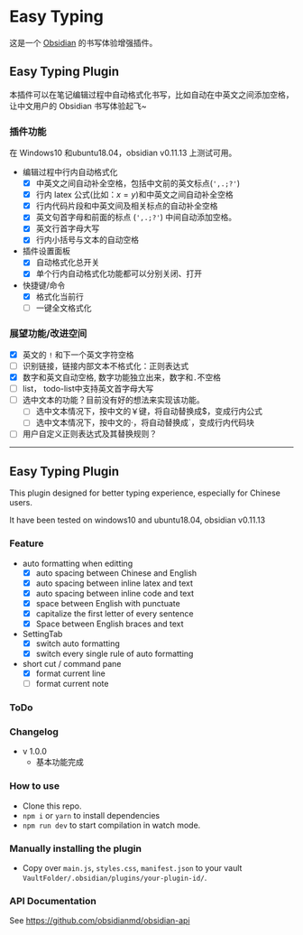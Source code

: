 # Easy Typing
这是一个 [Obsidian](https://obsidian.md/) 的书写体验增强插件。
## Easy Typing Plugin
本插件可以在笔记编辑过程中自动格式化书写，比如自动在中英文之间添加空格，让中文用户的 Obsidian 书写体验起飞~
### 插件功能
在 Windows10 和ubuntu18.04，obsidian v0.11.13 上测试可用。
- 编辑过程中行内自动格式化
	- [x] 中英文之间自动补全空格，包括中文前的英文标点(`',.;?'`)
	- [x] 行内 latex 公式(比如：$x=y$)和中英文之间自动补全空格
	- [x] 行内代码片段和中英文间及相关标点的自动补全空格
	- [x] 英文句首字母和前面的标点 (`',.;?'`) 中间自动添加空格。
    - [x] 英文行首字母大写
	- [x] 行内小括号与文本的自动空格
- 插件设置面板
    - [x] 自动格式化总开关
    - [x] 单个行内自动格式化功能都可以分别关闭、打开
- 快捷键/命令
	- [x]  格式化当前行
    - [ ]  一键全文格式化

### 展望功能/改进空间
- [x] 英文的 `!` 和下一个英文字符空格
- [ ] 识别链接，链接内部文本不格式化：正则表达式
- [x] 数字和英文自动空格, 数字功能独立出来，数字和`.`不空格
- [ ] list， todo-list中支持英文首字母大写 
- [ ] 选中文本的功能？目前没有好的想法来实现该功能。
	- [ ] 选中文本情况下，按中文的￥键，将自动替换成$，变成行内公式
	- [ ] 选中文本情况下，按中文的·，将自动替换成`，变成行内代码块
- [ ] 用户自定义正则表达式及其替换规则？

---
## Easy Typing Plugin
This plugin designed for better typing experience, especially for Chinese users.

It have been tested on windows10 and ubuntu18.04, obsidian v0.11.13

### Feature
- auto formatting when editting
  - [x] auto spacing between Chinese and English
  - [x] auto spacing between inline latex and text
  - [x] auto spacing between inline code and text
  - [x] space between English with punctuate
  - [x] capitalize the first letter of every sentence
  - [x] Space between English braces and text
- SettingTab
    - [x] switch auto formatting 
    - [x] switch every single rule of auto formatting
- short cut / command pane
    - [x] format current line
    - [ ] format current note 

### ToDo

### Changelog


- v 1.0.0
  - 基本功能完成
### How to use

- Clone this repo.
- `npm i` or `yarn` to install dependencies
- `npm run dev` to start compilation in watch mode.

### Manually installing the plugin

- Copy over `main.js`, `styles.css`, `manifest.json` to your vault `VaultFolder/.obsidian/plugins/your-plugin-id/`.

### API Documentation

See https://github.com/obsidianmd/obsidian-api
